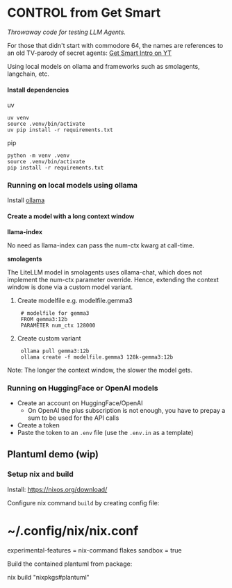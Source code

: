 # CONTROL from Get Smart

*Throwaway code for testing LLM Agents.*

For those that didn't start with commodore 64, the names are references to an old TV-parody of secret agents: [Get Smart Intro on YT](https://www.youtube.com/watch?v=o2ObCoCm61s)

Using local models on ollama and frameworks such as smolagents, langchain, etc.

#### Install dependencies

uv

    uv venv
    source .venv/bin/activate
    uv pip install -r requirements.txt

pip

    python -m venv .venv
    source .venv/bin/activate
    pip install -r requirements.txt

### Running on local models using ollama

Install [ollama](https://ollama.com)


#### Create a model with a long context window

**llama-index**

No need as llama-index can pass the num-ctx kwarg at call-time.

**smolagents**

The LiteLLM model in smolagents uses ollama-chat, which does not implement the num-ctx parameter override. Hence, extending the context window is done via a custom model variant.

1. Create modelfile e.g. modelfile.gemma3
    
        # modelfile for gemma3
        FROM gemma3:12b
        PARAMETER num_ctx 128000
    
2. Create custom variant

        ollama pull gemma3:12b
        ollama create -f modelfile.gemma3 128k-gemma3:12b

Note: The longer the context window, the slower the model gets.

### Running on HuggingFace or OpenAI models

- Create an account on HuggingFace/OpenAI
   - On OpenAI the plus subscription is not enough, you have to prepay a sum to be used for the API calls
- Create a token
- Paste the token to an `.env` file (use the `.env.in` as a template)

## Plantuml demo (wip)

### Setup nix and build

Install: https://nixos.org/download/

Configure nix command `build` by creating config file:

   # ~/.config/nix/nix.conf
   experimental-features = nix-command flakes
   sandbox = true

Build the contained plantuml from package:

   nix build "nixpkgs#plantuml"


